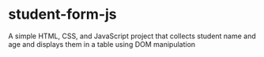 # student-form-js
A simple HTML, CSS, and JavaScript project that collects student name and age and displays them in a table using DOM manipulation
